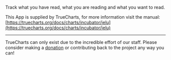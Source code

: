Track what you have read, what you are reading and what you want to read.

This App is supplied by TrueCharts, for more information visit the manual: [https://truecharts.org/docs/charts/incubator/jelu](https://truecharts.org/docs/charts/incubator/jelu)

---

TrueCharts can only exist due to the incredible effort of our staff.
Please consider making a [donation](https://truecharts.org/docs/about/sponsor) or contributing back to the project any way you can!
